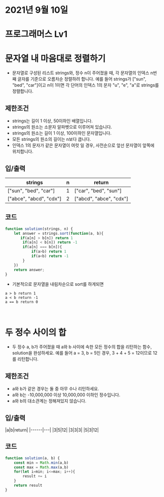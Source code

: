# 2021년 9월 10일
# 프로그래머스 Lv1
# 문자열 내 마음대로 정렬하기
- 문자열로 구성된 리스트 strings와, 정수 n이 주어졌을 때, 각 문자열의 인덱스 n번째 글자를 기준으로 오름차순 정렬하려 합니다. 예를 들어 strings가 ["sun", "bed", "car"]이고 n이 1이면 각 단어의 인덱스 1의 문자 "u", "e", "a"로 strings를 정렬합니다.
## 제한조건 
- strings는 길이 1 이상, 50이하인 배열입니다.
- strings의 원소는 소문자 알파벳으로 이루어져 있습니다.
- strings의 원소는 길이 1 이상, 100이하인 문자열입니다.
- 모든 strings의 원소의 길이는 n보다 큽니다.
- 인덱스 1의 문자가 같은 문자열이 여럿 일 경우, 사전순으로 앞선 문자열이 앞쪽에 위치합니다.
## 입/출력
|strings|n|return|
|------|---|---|
|["sun", "bed", "car"]|1|["car", "bed", "sun"]|
|["abce", "abcd", "cdx"]|2|["abcd", "abce", "cdx"]|
## 코드
```javascript
function solution(strings, n) {
    let answer = strings.sort(function(a, b){
       if(a[n] > b[n]) return 1
        if(a[n] < b[n]) return -1
        if(a[n] === b[n]){
            if(a>b) return 1
            if(a<b) return -1
        }
    })
    return answer;
}
```
- 기본적으로 문자열을 내림차순으로 sort를 하게되면 
```
a > b return 1
a < b return -1
a == b return 0
```

<br>

# 두 정수 사이의 합
- 두 정수 a, b가 주어졌을 때 a와 b 사이에 속한 모든 정수의 합을 리턴하는 함수, solution을 완성하세요.
예를 들어 a = 3, b = 5인 경우, 3 + 4 + 5 = 12이므로 12를 리턴합니다.
## 제한조건 
- a와 b가 같은 경우는 둘 중 아무 수나 리턴하세요.
- a와 b는 -10,000,000 이상 10,000,000 이하인 정수입니다.
- a와 b의 대소관계는 정해져있지 않습니다.
## 입/출력
|a|b|return|
|------|---|
|3|5|12|
|3|3|3|
|5|3|12|
## 코드
```javascript
function solution(a, b) {
    const min = Math.min(a,b)
    const max = Math.max(a,b)
    for(let i=min; i<=max; i++){
        result += i
    }
    return result
}
```
